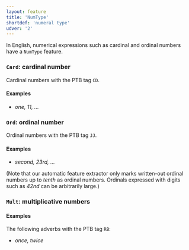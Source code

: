 ```yaml
---
layout: feature
title: 'NumType'
shortdef: 'numeral type'
udver: '2'
---
```


In English, numerical expressions such as cardinal and ordinal numbers have a `NumType` feature.

### <a name="Card">`Card`</a>: cardinal number

Cardinal numbers with the PTB tag `CD`.

#### Examples

* _one, 11, ..._

### <a name="Ord">`Ord`</a>: ordinal number

Ordinal numbers with the PTB tag `JJ`.

#### Examples

* _second, 23rd, ..._

(Note that our automatic feature extractor only marks written-out ordinal numbers up to _tenth_ as ordinal numbers. Ordinals expressed with digits such as _42nd_ can be arbitrarily large.)

### <a name="Mult">`Mult`</a>: multiplicative numbers

#### Examples

The following adverbs with the PTB tag `RB`:

* _once, twice_


<!-- Interlanguage links updated Čt lis 12 09:43:04 CET 2020 -->
